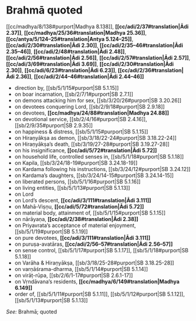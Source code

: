 # Brahmā quoted

[[cc/madhya/8/138#purport|Madhya 8.138]], **[[cc/adi/2/37#translation|Ādi 2.37]]**, **[[cc/madhya/25/36#translation|Madhya 25.36]]**, **[[cc/antya/5/124–25#translation|Antya 5.124–25]]**, **[[cc/adi/2/30#translation|Ādi 2.30]]**, **[[cc/adi/2/35–46#translation|Ādi 2.35–46]]**, **[[cc/adi/2/48#translation|Ādi 2.48]]**, **[[cc/adi/2/56#translation|Ādi 2.56]]**, **[[cc/adi/2/57#translation|Ādi 2.57]]**, **[[cc/adi/3/69#translation|Ādi 3.69]]**, **[[cc/adi/2/30#translation|Ādi 2.30]]**, **[[cc/adi/6/23#translation|Ādi 6.23]]**, **[[cc/adi/2/36#translation|Ādi 2.36]]**, **[[cc/adi/2/44–46#translation|Ādi 2.44–46]]**

* direction by, [[sb/5/1/15#purport|SB 5.1.15]]
* on boar incarnation, [[sb/2/7/1#purport|SB 2.7.1]]
* on demons attacking him for sex, [[sb/3/20/26#purport|SB 3.20.26]]
* on devotees conquering Lord, [[sb/2/9/18#purport|SB 2.9.18]]
* on devotees, **[[cc/madhya/24/88#translation|Madhya 24.88]]**
* on devotional service, [[sb/2/4/16#purport|SB 2.4.16]], [[sb/2/9/35#purport|SB 2.9.35]]
* on happiness & distress, [[sb/5/1/15#purport|SB 5.1.15]]
* on Hiraṇyākṣa as demon, [[sb/3/18/22-24#purport|SB 3.18.22-24]]
* on Hiraṇyākṣa’s death, [[sb/3/19/27-28#purport|SB 3.19.27-28]]
* on his insignificance, **[[cc/adi/5/72#translation|Ādi 5.72]]**
* on household life, controlled senses in, [[sb/5/1/18#purport|SB 5.1.18]]
* on Kapila, [[sb/3/24/18-19#purport|SB 3.24.18-19]]
* on Kardama following his instructions, [[sb/3/24/12#purport|SB 3.24.12]]
* on Kardama’s daughters, [[sb/3/24/14-15#purport|SB 3.24.14-15]]
* on liberated persons, [[sb/5/1/16#purport|SB 5.1.16]]
* on living entities, [[sb/5/1/13#purport|SB 5.1.13]]
* on Lord
* on Lord’s descent, **[[cc/adi/3/111#translation|Ādi 3.111]]**
* on Mahā-Viṣṇu, **[[cc/adi/5/72#translation|Ādi 5.72]]**
* on material body, attainment of, [[sb/5/1/15#purport|SB 5.1.15]]
* on nārāyaṇa, **[[cc/adi/2/38#translation|Ādi 2.38]]**
* on Priyavrata’s acceptance of material enjoyment, [[sb/5/1/19#purport|SB 5.1.19]]
* on pure devotees, **[[cc/adi/3/111#translation|Ādi 3.111]]**
* on puruṣa-avatāras, **[[cc/adi/2/56–57#translation|Ādi 2.56–57]]**
* on sense control, [[sb/5/1/17#purport|SB 5.1.17]], [[sb/5/1/18#purport|SB 5.1.18]]
* on Varāha & Hiraṇyākṣa, [[sb/3/18/25-28#purport|SB 3.18.25-28]]
* on varṇāśrama-dharma, [[sb/5/1/14#purport|SB 5.1.14]]
* on virāṭ-rūpa, [[sb/2/6/1-17#purport|SB 2.6.1-17]]
* on Vṛndāvana’s residents, **[[cc/madhya/6/149#translation|Madhya 6.149]]**
* order of, [[sb/5/1/11#purport|SB 5.1.11]], [[sb/5/1/12#purport|SB 5.1.12]], [[sb/5/1/13#purport|SB 5.1.13]]

*See:* Brahmā; quoted
